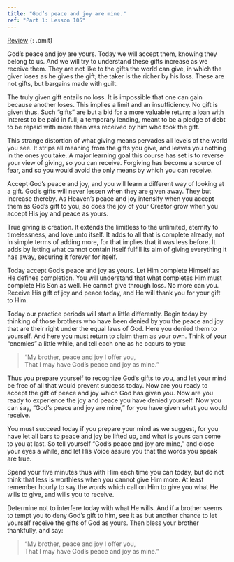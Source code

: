 ```yaml
---
title: "God’s peace and joy are mine."
ref: "Part 1: Lesson 105"
---
```


<a class="hide-review" href="/acim/workbook/l118/#l105">Review</a>
{: .omit}

God’s peace and joy are yours. Today we will accept them, knowing they
belong to us. And we will try to understand these gifts increase as we
receive them. They are not like to the gifts the world can give, in
which the giver loses as he gives the gift; the taker is the richer by
his loss. These are not gifts, but bargains made with guilt.

The truly given gift entails no loss. It is impossible that one can gain
because another loses. This implies a limit and an insufficiency. No
gift is given thus. Such “gifts” are but a bid for a more valuable
return; a loan with interest to be paid in full; a temporary lending,
meant to be a pledge of debt to be repaid with more than was received by
him who took the gift.

This strange distortion of what giving means pervades all levels of the
world you see. It strips all meaning from the gifts you give, and leaves
you nothing in the ones you take. A major learning goal this course has
set is to reverse your view of giving, so you can receive. Forgiving has
become a source of fear, and so you would avoid the only means by which
you can receive.

Accept God’s peace and joy, and you will learn a different way of
looking at a gift. God’s gifts will never lessen when they are given
away. They but increase thereby. As Heaven’s peace and joy intensify
when you accept them as God’s gift to you, so does the joy of your
Creator grow when you accept His joy and peace as yours.

True giving is creation. It extends the limitless to the unlimited,
eternity to timelessness, and love unto itself. It adds to all that is
complete already, not in simple terms of adding more, for that implies
that it was less before. It adds by letting what cannot contain itself
fulfill its aim of giving everything it has away, securing it forever
for itself.

Today accept God’s peace and joy as yours. Let Him complete Himself as
He defines completion. You will understand that what completes Him must
complete His Son as well. He cannot give through loss. No more can you.
Receive His gift of joy and peace today, and He will thank you for your
gift to Him.

Today our practice periods will start a little differently. Begin
today by thinking of those brothers who have been denied by you the
peace and joy that are their right under the equal laws of God. Here you
denied them to yourself. And here you must return to claim them as your
own. Think of your “enemies” a little while, and tell each one as he
occurs to you:

> “My brother, peace and joy I offer you,<br/>
> That I may have God’s peace and joy as mine.”

Thus you prepare yourself to recognize God’s gifts to you, and let your
mind be free of all that would prevent success today. Now are you ready
to accept the gift of peace and joy which God has given you. Now are you
ready to experience the joy and peace you have denied yourself. Now you
can say, “God’s peace and joy are mine,” for you have given what you
would receive.

You must succeed today if you prepare your mind as we suggest, for you
have let all bars to peace and joy be lifted up, and what is yours can
come to you at last. So tell yourself “God’s peace and joy are mine,”
and close your eyes a while, and let His Voice assure you that the words
you speak are true.

Spend your five minutes thus with Him each time you can today, but do
not think that less is worthless when you cannot give Him more. At least
remember hourly to say the words which call on Him to give you what He
wills to give, and wills you to receive.

Determine not to interfere today with what He wills. And if a brother
seems to tempt you to deny God’s gift to him, see it as but another
chance to let yourself receive the gifts of God as yours. Then bless your
brother thankfully, and say:

> “My brother, peace and joy I offer you,<br/>
> That I may have God’s peace and joy as mine.”

